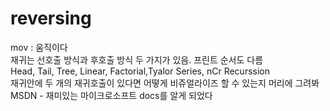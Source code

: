 # reversing

mov : 움직이다  
재귀는 선호출 방식과 후호출 방식 두 가지가 있음. 프린트 순서도 다름  
Head, Tail, Tree, Linear, Factorial,Tyalor Series, nCr Recurssion  
재귀안에 두 개의 재귀호출이 있다면 어떻게 비쥬얼라이즈 할 수 있는지 머리에 그려봐  
MSDN - 재미있는 마이크로소프트 docs를 알게 되었다  
